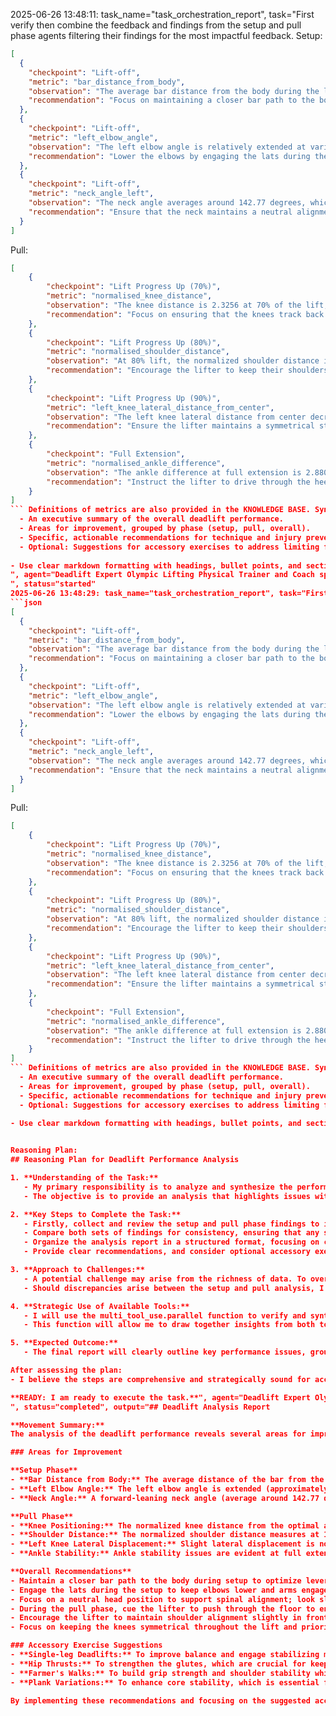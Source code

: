 2025-06-26 13:48:11: task_name="task_orchestration_report", task="First verify then combine the feedback and findings from the setup and pull phase agents filtering their findings for the most impactful feedback. Setup:
```json
[
  {
    "checkpoint": "Lift-off",
    "metric": "bar_distance_from_body",
    "observation": "The average bar distance from the body during the lift-off phase across various measurements is notably high, particularly around 41.96cm and 11.27cm, indicating a potential lack of body alignment with the bar.",
    "recommendation": "Focus on maintaining a closer bar path to the body to ensure optimal leverage and reduce strain on the back. This can be achieved by adjusting the grip to a more vertical position over the midfoot during setup."
  },
  {
    "checkpoint": "Lift-off",
    "metric": "left_elbow_angle",
    "observation": "The left elbow angle is relatively extended at various checkpoints, with readings around 169.96 degrees, which may suggest that the lifter's arms are positioned too high or incorrectly.",
    "recommendation": "Lower the elbows by engaging the lats during the setup to create tension throughout the upper body and maintain a strong, engaged arm position that helps to keep the bar closer to the body during the initial pull."
  },
  {
    "checkpoint": "Lift-off",
    "metric": "neck_angle_left",
    "observation": "The neck angle averages around 142.77 degrees, which indicates a potentially forward-leaning head position that could compromise spinal alignment.",
    "recommendation": "Ensure that the neck maintains a neutral alignment with the spine. This can be accomplished by gazing slightly forward rather than downward during the setup phase, which encourages an upright torso and better overall body alignment."
  }
]
```

Pull:
```json
[
    {
        "checkpoint": "Lift Progress Up (70%)",
        "metric": "normalised_knee_distance",
        "observation": "The knee distance is 2.3256 at 70% of the lift, which suggests that the knees are positioned relatively far forward compared to optimal alignment. This could lead to excessive forward lean.",
        "recommendation": "Focus on ensuring that the knees track back during the pull phase to enhance gluteal recruitment and maintain a more upright torso. Consider cueing the lifter to 'push the floor away' rather than pulling with the arms."
    },
    {
        "checkpoint": "Lift Progress Up (80%)",
        "metric": "normalised_shoulder_distance",
        "observation": "At 80% lift, the normalized shoulder distance is 1.2632. Maintaining this distance throughout the lift is crucial to balanced loading on the spine and limbs.",
        "recommendation": "Encourage the lifter to keep their shoulders over or slightly in front of the bar at this stage to optimize the power output and stability. They should also actively engage the lats to create tension."
    },
    {
        "checkpoint": "Lift Progress Up (90%)",
        "metric": "left_knee_lateral_distance_from_center",
        "observation": "The left knee lateral distance from center decreases to 1.0362 near the end of the mid-lift phase, which shows slight lateral displacement.",
        "recommendation": "Ensure the lifter maintains a symmetrical stance throughout the lift. Cue them to feel equal pressure in both feet and distribute weight evenly through the heels into the ground."
    },
    {
        "checkpoint": "Full Extension",
        "metric": "normalised_ankle_difference",
        "observation": "The ankle difference at full extension is 2.8805, indicating some excessive lateral movement.",
        "recommendation": "Instruct the lifter to drive through the heels and maintain ankle stability by pressing against the floor evenly, avoiding any inward or outward rolling."
    }
]
``` Definitions of metrics are also provided in the KNOWLEDGE BASE. Synthesize their outputs into a single, structured markdown report suitable for rendering in a Streamlit application. The report should include:
  - An executive summary of the overall deadlift performance.
  - Areas for improvement, grouped by phase (setup, pull, overall).
  - Specific, actionable recommendations for technique and injury prevention. 
  - Optional: Suggestions for accessory exercises to address limiting factors.
  
- Use clear markdown formatting with headings, bullet points, and sections for easy readability. - Use clear and interpretable language that is in line with the expectations of physical trainer or lifting coach to understand and communicate to a client. - Do not include a section of the output that is not relevant to the deadlift. - Do not include a section of the output if there are no relevant findings. - If there are no relevant findings for any section, explicitly state "This part of the movement looks good." Do not invent or fabricate findings to fill gaps. - The "Accessory Exercise Suggestions" section is optional. Only include this section if there are specific limiting factors identified and relevant suggestions can be made.
", agent="Deadlift Expert Olympic Lifting Physical Trainer and Coach specializing in efficiently synchronising joint movements; integrating lower, middle, and upper body analysis for deadlift
", status="started"
2025-06-26 13:48:29: task_name="task_orchestration_report", task="First verify then combine the feedback and findings from the setup and pull phase agents filtering their findings for the most impactful feedback. Setup:
```json
[
  {
    "checkpoint": "Lift-off",
    "metric": "bar_distance_from_body",
    "observation": "The average bar distance from the body during the lift-off phase across various measurements is notably high, particularly around 41.96cm and 11.27cm, indicating a potential lack of body alignment with the bar.",
    "recommendation": "Focus on maintaining a closer bar path to the body to ensure optimal leverage and reduce strain on the back. This can be achieved by adjusting the grip to a more vertical position over the midfoot during setup."
  },
  {
    "checkpoint": "Lift-off",
    "metric": "left_elbow_angle",
    "observation": "The left elbow angle is relatively extended at various checkpoints, with readings around 169.96 degrees, which may suggest that the lifter's arms are positioned too high or incorrectly.",
    "recommendation": "Lower the elbows by engaging the lats during the setup to create tension throughout the upper body and maintain a strong, engaged arm position that helps to keep the bar closer to the body during the initial pull."
  },
  {
    "checkpoint": "Lift-off",
    "metric": "neck_angle_left",
    "observation": "The neck angle averages around 142.77 degrees, which indicates a potentially forward-leaning head position that could compromise spinal alignment.",
    "recommendation": "Ensure that the neck maintains a neutral alignment with the spine. This can be accomplished by gazing slightly forward rather than downward during the setup phase, which encourages an upright torso and better overall body alignment."
  }
]
```

Pull:
```json
[
    {
        "checkpoint": "Lift Progress Up (70%)",
        "metric": "normalised_knee_distance",
        "observation": "The knee distance is 2.3256 at 70% of the lift, which suggests that the knees are positioned relatively far forward compared to optimal alignment. This could lead to excessive forward lean.",
        "recommendation": "Focus on ensuring that the knees track back during the pull phase to enhance gluteal recruitment and maintain a more upright torso. Consider cueing the lifter to 'push the floor away' rather than pulling with the arms."
    },
    {
        "checkpoint": "Lift Progress Up (80%)",
        "metric": "normalised_shoulder_distance",
        "observation": "At 80% lift, the normalized shoulder distance is 1.2632. Maintaining this distance throughout the lift is crucial to balanced loading on the spine and limbs.",
        "recommendation": "Encourage the lifter to keep their shoulders over or slightly in front of the bar at this stage to optimize the power output and stability. They should also actively engage the lats to create tension."
    },
    {
        "checkpoint": "Lift Progress Up (90%)",
        "metric": "left_knee_lateral_distance_from_center",
        "observation": "The left knee lateral distance from center decreases to 1.0362 near the end of the mid-lift phase, which shows slight lateral displacement.",
        "recommendation": "Ensure the lifter maintains a symmetrical stance throughout the lift. Cue them to feel equal pressure in both feet and distribute weight evenly through the heels into the ground."
    },
    {
        "checkpoint": "Full Extension",
        "metric": "normalised_ankle_difference",
        "observation": "The ankle difference at full extension is 2.8805, indicating some excessive lateral movement.",
        "recommendation": "Instruct the lifter to drive through the heels and maintain ankle stability by pressing against the floor evenly, avoiding any inward or outward rolling."
    }
]
``` Definitions of metrics are also provided in the KNOWLEDGE BASE. Synthesize their outputs into a single, structured markdown report suitable for rendering in a Streamlit application. The report should include:
  - An executive summary of the overall deadlift performance.
  - Areas for improvement, grouped by phase (setup, pull, overall).
  - Specific, actionable recommendations for technique and injury prevention. 
  - Optional: Suggestions for accessory exercises to address limiting factors.
  
- Use clear markdown formatting with headings, bullet points, and sections for easy readability. - Use clear and interpretable language that is in line with the expectations of physical trainer or lifting coach to understand and communicate to a client. - Do not include a section of the output that is not relevant to the deadlift. - Do not include a section of the output if there are no relevant findings. - If there are no relevant findings for any section, explicitly state "This part of the movement looks good." Do not invent or fabricate findings to fill gaps. - The "Accessory Exercise Suggestions" section is optional. Only include this section if there are specific limiting factors identified and relevant suggestions can be made.


Reasoning Plan:
## Reasoning Plan for Deadlift Performance Analysis

1. **Understanding of the Task:**
   - My primary responsibility is to analyze and synthesize the performance data of a deadlift, focusing on the setup and pull phases. I need to ensure that any feedback from the deadlift_setup_trainer and deadlift_pull_trainer is verified and combined into a cohesive report.
   - The objective is to provide an analysis that highlights issues within the deadlift's performance, specifically highlighting the coordination between joint movements and overall biomechanics. This will help in enhancing performance, preventing injuries, and offering actionable recommendations.

2. **Key Steps to Complete the Task:**
   - Firstly, collect and review the setup and pull phase findings to identify the critical points that affect performance and efficiency.
   - Compare both sets of findings for consistency, ensuring that any suggested corrections align with all observations made.
   - Organize the analysis report in a structured format, focusing on clarity and readability, ensuring it is suitable for a coach or client to understand.
   - Provide clear recommendations, and consider optional accessory exercises that could promote better body mechanics and strength development.

3. **Approach to Challenges:**
   - A potential challenge may arise from the richness of data. To overcome this, I'll focus on the most critical impact areas for improvement, filtering out less significant findings while ensuring all key insights are integrated.
   - Should discrepancies arise between the setup and pull analysis, I will use my expertise to determine which findings are more indicative of the lifter’s issues.

4. **Strategic Use of Available Tools:**
   - I will use the multi_tool_use.parallel function to verify and synthesize the feedback from both setup and pull phase analyses into a structured markdown report.
   - This function will allow me to draw together insights from both tools simultaneously while ensuring a comprehensive final product.

5. **Expected Outcome:**
   - The final report will clearly outline key performance issues, grouped by phase. It will provide actionable steps for improvement and recommendations for alternative exercises to strengthen the lifter's performance. This aligns with my goal of enhancing the efficiency and safety of the deadlift technique through precise, targeted recommendations.

After assessing the plan:
- I believe the steps are comprehensive and strategically sound for accomplishing the task at hand.

**READY: I am ready to execute the task.**", agent="Deadlift Expert Olympic Lifting Physical Trainer and Coach specializing in efficiently synchronising joint movements; integrating lower, middle, and upper body analysis for deadlift
", status="completed", output="## Deadlift Analysis Report

**Movement Summary:**  
The analysis of the deadlift performance reveals several areas for improvement across both the setup and pull phases. Key metrics indicate a lack of body alignment with the bar and issues with knee and shoulder positioning that compromise lift efficiency and safety. Addressing these points will enhance lifting mechanics, improve performance, and reduce the risk of injury.

### Areas for Improvement

**Setup Phase**
- **Bar Distance from Body:** The average distance of the bar from the body is excessively high (41.96cm and 11.27cm). This misalignment can lead to increased strain on the back.
- **Left Elbow Angle:** The left elbow angle is extended (approximately 169.96 degrees), suggesting improper arm positioning which may further misalign the bar path.
- **Neck Angle:** A forward-leaning neck angle (average around 142.77 degrees) could compromise spinal alignment during the lift.

**Pull Phase**
- **Knee Positioning:** The normalized knee distance from the optimal alignment is relatively high (2.3256 at 70% lift), indicating the knees are too far forward which may lead to excessive forward lean.
- **Shoulder Distance:** The normalized shoulder distance measures at 1.2632 at 80% lift; maintaining this can prevent imbalances and excessive spinal loading.
- **Left Knee Lateral Displacement:** Slight lateral displacement is noted near the end of the mid-lift phase, which could affect body symmetry and balance.
- **Ankle Stability:** Ankle stability issues are evident at full extension, with a normalized ankle difference of 2.8805, indicating excessive lateral movement that could compromise lift stability.

**Overall Recommendations**
- Maintain a closer bar path to the body during setup to optimize leverage and reduce back strain. Adjust grip to ensure vertical alignment over the midfoot.
- Engage the lats during the setup to keep elbows lower and arms engaged, which will help maintain proximity to the bar during the lift-off.
- Focus on a neutral head position to support spinal alignment; look slightly forward rather than down during setup.
- During the pull phase, cue the lifter to push through the floor to enhance glute engagement and keep the knees tracking back, preventing excessive forward lean.
- Encourage the lifter to maintain shoulder alignment slightly in front of the bar for power output, and ensure even weight distribution through both feet.
- Focus on keeping the knees symmetrical throughout the lift and prioritize stability in the ankles, minimizing lateral movement and promoting even weight distribution through the heels.

### Accessory Exercise Suggestions
- **Single-leg Deadlifts:** To improve balance and engage stabilizing muscles in the knees and hips.
- **Hip Thrusts:** To strengthen the glutes, which are crucial for keeping knee tracking in alignment.
- **Farmer's Walks:** To build grip strength and shoulder stability which assists in maintaining proper upper body positioning during lifts.
- **Plank Variations:** To enhance core stability, which is essential for maintaining alignment throughout the lift.  

By implementing these recommendations and focusing on the suggested accessory exercises, the lifter can enhance their deadlift performance, reduce injury risk, and develop a more coordinated and effective lifting technique."
